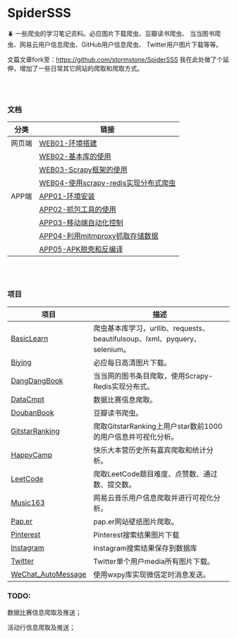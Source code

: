 # SpiderSSS
:beetle: 一些爬虫的学习笔记资料。必应图片下载爬虫、豆瓣读书爬虫、
当当图书爬虫、网易云用户信息爬虫、GitHub用户信息爬虫、
Twitter用户图片下载等等。

文篇文章fork至：https://github.com/stormstone/SpiderSSS
我在此处做了个延伸，增加了一些日常其它网站的爬取和爬取方式。


<br></br>
### 文档

| 分类   | 链接                                                         |
| ------ | ------------------------------------------------------------ |
| 网页端 | [WEB01-环境搭建](./文档/WEB01-环境搭建.md)                   |
|        | [WEB02-基本库的使用](./文档/WEB02-基本库的使用.md)           |
|        | [WEB03-Scrapy框架的使用](./文档/WEB03-Scrapy框架的使用.md)   |
|        | [WEB04-使用scrapy-redis实现分布式爬虫](./文档/WEB04-使用scrapy-redis实现分布式爬虫.md) |
| APP端  | [APP01-环境安装](./文档/APP01-环境安装.md)                   |
|        | [APP02-抓包工具的使用](./文档/APP02-抓包工具的使用.md)       |
|        | [APP03-移动端自动化控制](./文档/APP03-移动端自动化控制.md)   |
|        | [APP04-利用mitmproxy抓取存储数据](./文档/APP04-利用mitmproxy抓取存储数据.md) |
|        | [APP05-APK脱壳和反编译](./文档/APP05-APK脱壳和反编译.md)     |



<br></br>

### 项目

| 项目                                      | 描述                                                         |
| ----------------------------------------- | ------------------------------------------------------------ |
| [BasicLearn](/BasicLearn)                 | 爬虫基本库学习，urllib、requests、beautifulsoup、lxml、pyquery、selenium。 |
| [Biying](/Biying)                         | 必应每日高清图片下载。                                       |
| [DangDangBook](/DangDangBook)             | 当当网的图书条目爬取，使用Scrapy-Redis实现分布式。           |
| [DataCmpt](/DataCmpt)                     | 数据比赛信息爬取。                                           |
| [DoubanBook](/DoubanBook)                 | 豆瓣读书爬虫。                                               |
| [GitstarRanking](/GitstarRanking)         | 爬取GitstarRanking上用户star数前1000的用户信息并可视化分析。 |
| [HappyCamp](/HappyCamp)                   | 快乐大本营历史所有嘉宾爬取和统计分析。                       |
| [LeetCode](/LeetCode)                     | 爬取LeetCode题目难度、点赞数、通过数、提交数。               |
| [Music163](/Music163)                     | 网易云音乐用户信息爬取并进行可视化分析。                     |
| [Pap.er](/Pap.er)                         | pap.er网站壁纸图片爬取。                                     |
| [Pinterest](/Pinterest)                   | Pinterest搜索结果图片下载                                    |
| [Instagram](/Ins)                         | Instagram搜索结果保存到数据库                                    |
| [Twitter](/Twitter)                       | Twitter单个用户media所有图片下载。                           |
| [WeChat_AutoMessage](/WeChat_AutoMessage) | 使用wxpy库实现微信定时消息发送。                             |



### TODO:

数据比赛信息爬取及推送；

活动行信息爬取及推送；


